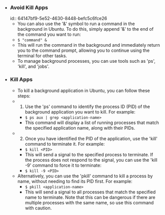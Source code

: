 - ### Avoid Kill Apps
  id:: 64147bf9-5e52-4630-8448-befc5c6fce26
	- You can also use the '&' symbol to run a command in the background in Ubuntu. To do this, simply append '&' to the end of the command you want to run:
	- `$ "command" &`
	- This will run the command in the background and immediately return you to the command prompt, allowing you to continue using the terminal for other tasks.
	- To manage background processes, you can use tools such as 'ps', 'kill', and 'jobs'.
- ### Kill Apps
	- To kill a background application in Ubuntu, you can follow these steps:
	- 1. Use the 'ps' command to identify the process ID (PID) of the background application you want to kill. For example:
		- `$ ps aux | grep <application-name>`
		- This command will display a list of running processes that match the specified application name, along with their PIDs.
	- 2. Once you have identified the PID of the application, use the 'kill' command to terminate it. For example:
		- `$ kill <PID>`
		- This will send a signal to the specified process to terminate. If the process does not respond to the signal, you can use the 'kill -9' command to force it to terminate:
		- `$ kill -9 <PID>`
	- Alternatively, you can use the 'pkill' command to kill a process by name, without needing to find its PID first. For example:
		- `$ pkill <application-name>`
		- This will send a signal to all processes that match the specified name to terminate. Note that this can be dangerous if there are multiple processes with the same name, so use this command with caution.